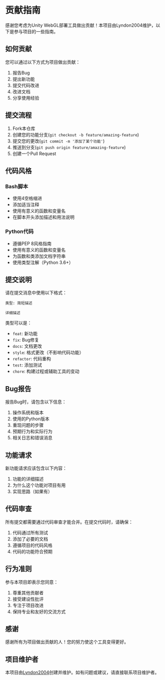 # 贡献指南

感谢您考虑为Unity WebGL部署工具做出贡献！本项目由Lyndon2004维护，以下是参与项目的一些指南。

## 如何贡献

您可以通过以下方式为项目做出贡献：

1. 报告Bug
2. 提出新功能
3. 提交代码改进
4. 改进文档
5. 分享使用经验

## 提交流程

1. Fork本仓库
2. 创建您的功能分支(`git checkout -b feature/amazing-feature`)
3. 提交您的更改(`git commit -m '添加了某个功能'`)
4. 推送到分支(`git push origin feature/amazing-feature`)
5. 创建一个Pull Request

## 代码风格

### Bash脚本
- 使用4空格缩进
- 添加适当注释
- 使用有意义的函数和变量名
- 在脚本开头添加描述和用法说明

### Python代码
- 遵循PEP 8风格指南
- 使用有意义的函数和变量名
- 为函数和类添加文档字符串
- 使用类型注解（Python 3.6+）

## 提交说明

请在提交消息中使用以下格式：

```
类型: 简短描述

详细描述
```

类型可以是：
- `feat`: 新功能
- `fix`: Bug修复
- `docs`: 文档更改
- `style`: 格式更改（不影响代码功能）
- `refactor`: 代码重构
- `test`: 添加测试
- `chore`: 构建过程或辅助工具的变动

## Bug报告

报告Bug时，请包含以下信息：

1. 操作系统和版本
2. 使用的Python版本
3. 重现问题的步骤
4. 预期行为和实际行为
5. 相关日志和错误消息

## 功能请求

新功能请求应该包含以下内容：

1. 功能的详细描述
2. 为什么这个功能对项目有用
3. 实现思路（如果有）

## 代码审查

所有提交都需要通过代码审查才能合并。在提交代码时，请确保：

1. 代码通过所有测试
2. 添加了必要的文档
3. 遵循项目的代码风格
4. 代码的功能符合预期

## 行为准则

参与本项目即表示您同意：

1. 尊重其他贡献者
2. 接受建设性批评
3. 专注于项目改进
4. 保持专业和友好的交流方式

## 感谢

感谢所有为项目做出贡献的人！您的努力使这个工具变得更好。

## 项目维护者

本项目由[Lyndon2004](https://github.com/Lyndon2004)创建并维护。如有问题或建议，请直接联系项目维护者。
